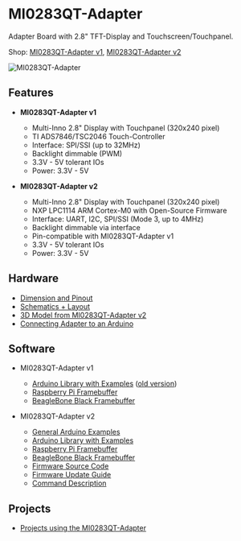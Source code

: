 # MI0283QT-Adapter
Adapter Board with 2.8" TFT-Display and Touchscreen/Touchpanel.

Shop:
[MI0283QT-Adapter v1](http://www.watterott.com/en/MI0283QT-2-Adapter), 
[MI0283QT-Adapter v2](http://www.watterott.com/en/MI0283QT-Adapter-v2)

![MI0283QT-Adapter](https://raw.github.com/watterott/MI0283QT-Adapter/master/img/mi0283qt-adapter.jpg)


## Features
* **MI0283QT-Adapter v1**
  * Multi-Inno 2.8" Display with Touchpanel (320x240 pixel)
  * TI ADS7846/TSC2046 Touch-Controller
  * Interface: SPI/SSI (up to 32MHz)
  * Backlight dimmable (PWM)
  * 3.3V - 5V tolerant IOs
  * Power: 3.3V - 5V

* **MI0283QT-Adapter v2**
  * Multi-Inno 2.8" Display with Touchpanel (320x240 pixel)
  * NXP LPC1114 ARM Cortex-M0 with Open-Source Firmware
  * Interface: UART, I2C, SPI/SSI (Mode 3, up to 4MHz)
  * Backlight dimmable via interface
  * Pin-compatible with MI0283QT-Adapter v1
  * 3.3V - 5V tolerant IOs
  * Power: 3.3V - 5V


## Hardware
* [Dimension and Pinout](https://raw.github.com/watterott/MI0283QT-Adapter/master/pcb/MI0283QT_size.pdf)
* [Schematics + Layout](https://github.com/watterott/MI0283QT-Adapter/tree/master/pcb)
* [3D Model from MI0283QT-Adapter v2](http://grabcad.com/library/mi0283qt-adapter-2-8-240x320-display-with-touch-panel-1)
* [Connecting Adapter to an Arduino](https://github.com/watterott/MI0283QT-Adapter/blob/master/Arduino-Connection.md)


## Software
* MI0283QT-Adapter v1
  * [Arduino Library with Examples](https://github.com/watterott/Arduino-Libs) ([old version](https://github.com/watterott/mSD-Shield/tree/5054db114faef1bcfd9c1d165ed713a681a0edea/src))
  * [Raspberry Pi Framebuffer](https://github.com/watterott/RPi-ShieldBridge/blob/master/docu/MI0283QT-Adapter.md#mi0283qt-adapter-v1)
  * [BeagleBone Black Framebuffer](https://github.com/notro/fbtft/wiki/BeagleBone-Black)

* MI0283QT-Adapter v2
  * [General Arduino Examples](https://github.com/watterott/MI0283QT-Adapter/tree/master/fw/examples)
  * [Arduino Library with Examples](https://github.com/watterott/Arduino-Libs)
  * [Raspberry Pi Framebuffer](https://github.com/watterott/RPi-ShieldBridge/blob/master/docu/MI0283QT-Adapter.md#mi0283qt-adapter-v2)
  * [BeagleBone Black Framebuffer](https://github.com/notro/fbtft/wiki/BeagleBone-Black)
  * [Firmware Source Code](https://github.com/watterott/MI0283QT-Adapter/tree/master/fw)
  * [Firmware Update Guide](https://github.com/watterott/MI0283QT-Adapter/blob/master/fw/update_guide/README.md)
  * [Command Description](https://github.com/watterott/MI0283QT-Adapter/blob/master/fw/docu/README.md)


## Projects
* [Projects using the MI0283QT-Adapter](https://github.com/watterott/MI0283QT-Adapter/blob/master/Projects.md)
